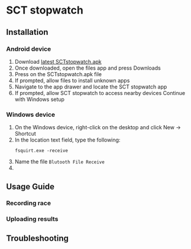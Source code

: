 # SCT stopwatch

## Installation

### Android device

1. Download [latest SCTstopwatch.apk](https://github.com/JoshuaPrstec/SCTstopwatch_1/releases/latest)
2. Once downloaded, open the files app and press Downloads
3. Press on the SCTstopwatch.apk file
4. If prompted, allow files to install unknown apps
5. Navigate to the app drawer and locate the SCT stopwatch app
6. If prompted, allow SCT stopwatch to access nearby devices
   Continue with Windows setup

### Windows device

1. On the Windows device, right-click on the desktop and click New -> Shortcut
2. In the location text field, type the following:
   ```shell
   fsquirt.exe -receive
   ```
3. Name the file ```Blutooth File Receive```
4. 

## Usage Guide

### Recording race

### Uploading results

## Troubleshooting
